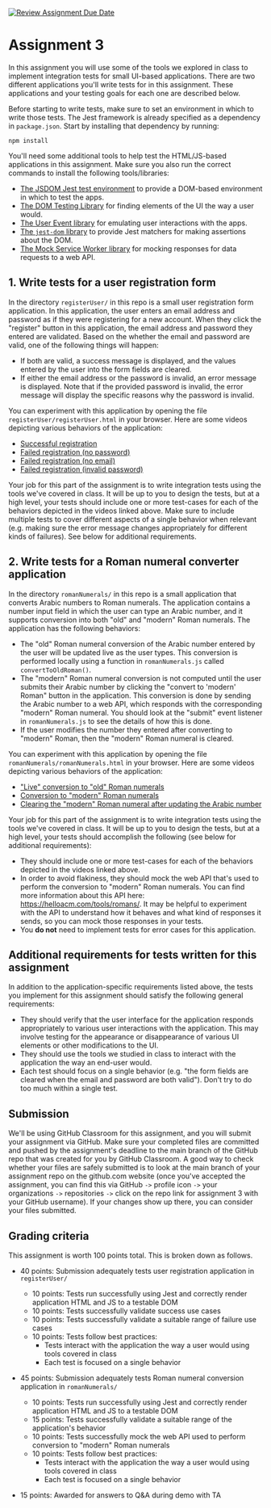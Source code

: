 [![Review Assignment Due Date](https://classroom.github.com/assets/deadline-readme-button-24ddc0f5d75046c5622901739e7c5dd533143b0c8e959d652212380cedb1ea36.svg)](https://classroom.github.com/a/dsogUqUG)
# Assignment 3

In this assignment you will use some of the tools we explored in class to implement integration tests for small UI-based applications.  There are two different applications you'll write tests for in this assignment.  These applications and your testing goals for each one are described below.

Before starting to write tests, make sure to set an environment in which to write those tests.  The Jest framework is already specified as a dependency in `package.json`.  Start by installing that dependency by running:
```
npm install
```
You'll need some additional tools to help test the HTML/JS-based applications in this assignment.  Make sure you also run the correct commands to install the following tools/libraries:
  * [The JSDOM Jest test environment](https://jestjs.io/docs/tutorial-jquery) to provide a DOM-based environment in which to test the apps.
  * [The DOM Testing Library](https://testing-library.com/docs/dom-testing-library/intro) for finding elements of the UI the way a user would.
  * [The User Event library](https://testing-library.com/docs/user-event/intro) for emulating user interactions with the apps.
  * [The `jest-dom` library](https://github.com/testing-library/jest-dom#readme) to provide Jest matchers for making assertions about the DOM.
  * [The Mock Service Worker library](https://mswjs.io/) for mocking responses for data requests to a web API.

## 1. Write tests for a user registration form

In the directory `registerUser/` in this repo is a small user registration form application.  In this application, the user enters an email address and password as if they were registering for a new account.  When they click the "register" button in this application, the email address and password they entered are validated.  Based on the whether the email and password are valid, one of the following things will happen:
  * If both are valid, a success message is displayed, and the values entered by the user into the form fields are cleared.
  * If either the email address or the password is invalid, an error message is displayed.  Note that if the provided password is invalid, the error message will display the specific reasons why the password is invalid.

You can experiment with this application by opening the file `registerUser/registerUser.html` in your browser.  Here are some videos depicting various behaviors of the application:
  * [Successful registration](./videos/registerUser/registerSuccess.mp4)
  * [Failed registration (no password)](./videos/registerUser/registerFail1.mp4)
  * [Failed registration (no email)](./videos/registerUser/registerFail2.mp4)
  * [Failed registration (invalid password)](./videos/registerUser/registerFail3.mp4)

Your job for this part of the assignment is to write integration tests using the tools we've covered in class.  It will be up to you to design the tests, but at a high level, your tests should include one or more test-cases for each of the behaviors depicted in the videos linked above.  Make sure to include multiple tests to cover different aspects of a single behavior when relevant (e.g. making sure the error message changes appropriately for different kinds of failures).  See below for additional requirements.

## 2. Write tests for a Roman numeral converter application

In the directory `romanNumerals/` in this repo is a small application that converts Arabic numbers to Roman numerals.  The application contains a number input field in which the user can type an Arabic number, and it supports conversion into both "old" and "modern" Roman numerals.  The application has the following behaviors:
  * The "old" Roman numeral conversion of the Arabic number entered by the user will be updated live as the user types.  This conversion is performed locally using a function in `romanNumerals.js` called `convertToOldRoman()`.
  * The "modern" Roman numeral conversion is not computed until the user submits their Arabic number by clicking the "convert to 'modern' Roman" button in the application.  This conversion is done by sending the Arabic number to a web API, which responds with the corresponding "modern" Roman numeral.  You should look at the "submit" event listener in `romanNumerals.js` to see the details of how this is done.
  * If the user modifies the number they entered after converting to "modern" Roman, then the "modern" Roman numeral is cleared.

You can experiment with this application by opening the file `romanNumerals/romanNumerals.html` in your browser.  Here are some videos depicting various behaviors of the application:
  * ["Live" conversion to "old" Roman numerals](./videos/romanNumerals/oldRomanLiveTyping.mp4)
  * [Conversion to "modern" Roman numerals](./videos/romanNumerals/modernRoman.mp4)
  * [Clearing the "modern" Roman numeral after updating the Arabic number](./videos/romanNumerals/updateAfterModernRoman.mp4)

Your job for this part of the assignment is to write integration tests using the tools we've covered in class.  It will be up to you to design the tests, but at a high level, your tests should accomplish the following (see below for additional requirements):
  * They should include one or more test-cases for each of the behaviors depicted in the videos linked above.
  * In order to avoid flakiness, they should mock the web API that's used to perform the conversion to "modern" Roman numerals.  You can find more information about this API here: https://helloacm.com/tools/romans/.  It may be helpful to experiment with the API to understand how it behaves and what kind of responses it sends, so you can mock those responses in your tests.
  * You **do not** need to implement tests for error cases for this application.

## Additional requirements for tests written for this assignment

In addition to the application-specific requirements listed above, the tests you implement for this assignment should satisfy the following general requirements:
  * They should verify that the user interface for the application responds appropriately to various user interactions with the application.  This may involve testing for the appearance or disappearance of various UI elements or other modifications to the UI.
  * They should use the tools we studied in class to interact with the application the way an end-user would.
  * Each test should focus on a single behavior (e.g. "the form fields are cleared when the email and password are both valid").  Don't try to do too much within a single test.

## Submission

We'll be using GitHub Classroom for this assignment, and you will submit your assignment via GitHub.  Make sure your completed files are committed and pushed by the assignment's deadline to the main branch of the GitHub repo that was created for you by GitHub Classroom.  A good way to check whether your files are safely submitted is to look at the main branch of your assignment repo on the github.com website (once you've accepted the assignment, you can find this via GitHub `->` profile icon `->` your organizations `->` repositories `->` click on the repo link for assignment 3 with your GitHub username).  If your changes show up there, you can consider your files submitted.

## Grading criteria

This assignment is worth 100 points total.  This is broken down as follows.

* 40 points: Submission adequately tests user registration application in `registerUser/`
  * 10 points: Tests run successfully using Jest and correctly render application HTML and JS to a testable DOM
  * 10 points: Tests successfully validate success use cases
  * 10 points: Tests successfully validate a suitable range of failure use cases
  * 10 points: Tests follow best practices:
    * Tests interact with the application the way a user would using tools covered in class
    * Each test is focused on a single behavior

* 45 points: Submission adequately tests Roman numeral conversion application in `romanNumerals/`
  * 10 points: Tests run successfully using Jest and correctly render application HTML and JS to a testable DOM
  * 15 points: Tests successfully validate a suitable range of the application's behavior
  * 10 points: Tests successfully mock the web API used to perform conversion to "modern" Roman numerals
  * 10 points: Tests follow best practices:
    * Tests interact with the application the way a user would using tools covered in class
    * Each test is focused on a single behavior

* 15 points: Awarded for answers to Q&A during demo with TA
